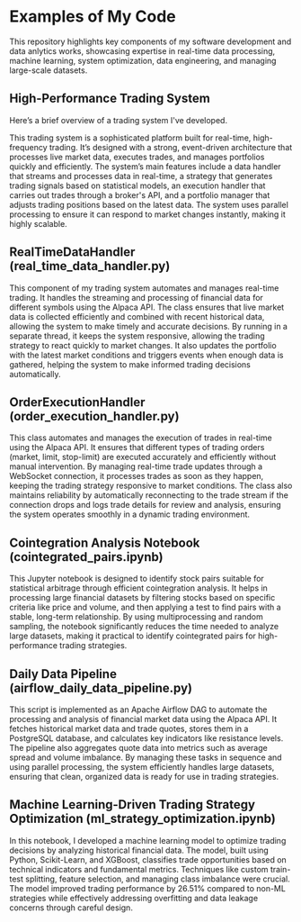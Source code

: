 # Examples of My Code
This repository highlights key components of my software development and data anlytics works, showcasing expertise in real-time data processing, machine learning, system optimization, data engineering, and managing large-scale datasets.

## High-Performance Trading System
Here’s a brief overview of a trading system I've developed.

This trading system is a sophisticated platform built for real-time, high-frequency trading. It’s designed with a strong, event-driven architecture that processes live market data, executes trades, and manages portfolios quickly and efficiently. The system’s main features include a data handler that streams and processes data in real-time, a strategy that generates trading signals based on statistical models, an execution handler that carries out trades through a broker's API, and a portfolio manager that adjusts trading positions based on the latest data. The system uses parallel processing to ensure it can respond to market changes instantly, making it highly scalable.

## RealTimeDataHandler (real_time_data_handler.py)
This component of my trading system automates and manages real-time trading. It handles the streaming and processing of financial data for different symbols using the Alpaca API. The class ensures that live market data is collected efficiently and combined with recent historical data, allowing the system to make timely and accurate decisions. By running in a separate thread, it keeps the system responsive, allowing the trading strategy to react quickly to market changes. It also updates the portfolio with the latest market conditions and triggers events when enough data is gathered, helping the system to make informed trading decisions automatically.

## OrderExecutionHandler (order_execution_handler.py)
This class automates and manages the execution of trades in real-time using the Alpaca API. It ensures that different types of trading orders (market, limit, stop-limit) are executed accurately and efficiently without manual intervention. By managing real-time trade updates through a WebSocket connection, it processes trades as soon as they happen, keeping the trading strategy responsive to market conditions. The class also maintains reliability by automatically reconnecting to the trade stream if the connection drops and logs trade details for review and analysis, ensuring the system operates smoothly in a dynamic trading environment.

## Cointegration Analysis Notebook (cointegrated_pairs.ipynb)
This Jupyter notebook is designed to identify stock pairs suitable for statistical arbitrage through efficient cointegration analysis. It helps in processing large financial datasets by filtering stocks based on specific criteria like price and volume, and then applying a test to find pairs with a stable, long-term relationship. By using multiprocessing and random sampling, the notebook significantly reduces the time needed to analyze large datasets, making it practical to identify cointegrated pairs for high-performance trading strategies.

## Daily Data Pipeline (airflow_daily_data_pipeline.py)
This script is implemented as an Apache Airflow DAG to automate the processing and analysis of financial market data using the Alpaca API. It fetches historical market data and trade quotes, stores them in a PostgreSQL database, and calculates key indicators like resistance levels. The pipeline also aggregates quote data into metrics such as average spread and volume imbalance. By managing these tasks in sequence and using parallel processing, the system efficiently handles large datasets, ensuring that clean, organized data is ready for use in trading strategies.

## Machine Learning-Driven Trading Strategy Optimization (ml_strategy_optimization.ipynb)
In this notebook, I developed a machine learning model to optimize trading decisions by analyzing historical financial data. The model, built using Python, Scikit-Learn, and XGBoost, classifies trade opportunities based on technical indicators and fundamental metrics. Techniques like custom train-test splitting, feature selection, and managing class imbalance were crucial. The model improved trading performance by 26.51% compared to non-ML strategies while effectively addressing overfitting and data leakage concerns through careful design.